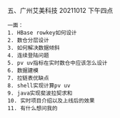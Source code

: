 五、广州艾美科技
20211012 下午四点

```text
一面：
1. HBase rowkey如何设计
2. 数仓分层设计
3. 如何解决数据倾斜
4. 连续登陆问题
5. pv uv指标在实时数仓中应该怎么设计
6. 数据建模
7. 拉链表优缺点
8. shell实现计算pv uv
9. java实现斐波拉契求和
10. 实时项目介绍以及上线后的效果
11. 有什么想问我的
```